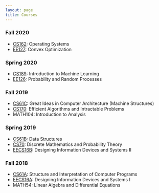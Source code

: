 ```yaml
---
layout: page
title: Courses
---
```


### Fall 2020
- [CS162](https://www.eecs189.org/): Operating Systems
- [EE127](https://inst.eecs.berkeley.edu/~ee126/): Convex Optimization

### Spring 2020
- [CS189](https://people.eecs.berkeley.edu/~jrs/189/): Introduction to Machine Learning
- [EE126](https://inst.eecs.berkeley.edu/~ee126/): Probability and Random Processes

### Fall 2019
- [CS61C](https://cs61c.org/): Great Ideas in Computer Architecture (Machine Structures)
- [CS170](https://cs170.org/): Efficient Algorithms and Intractable Problems
- MATH104: Introduction to Analysis

### Spring 2019
- [CS61B](https://inst.eecs.berkeley.edu/~cs61b/): Data Structures
- [CS70](https://www.eecs70.org/): Discrete Mathematics and Probability Theory
- [EECS16B](https://inst.eecs.berkeley.edu/~ee16b/): Designing Information Devices and Systems II

### Fall 2018
- [CS61A](https://cs61a.org/): Structure and Interpretation of Computer Programs
- [EECS16A](https://inst.eecs.berkeley.edu/~ee16a/): Designing Information Devices and Systems I
- MATH54: Linear Algebra and Differential Equations